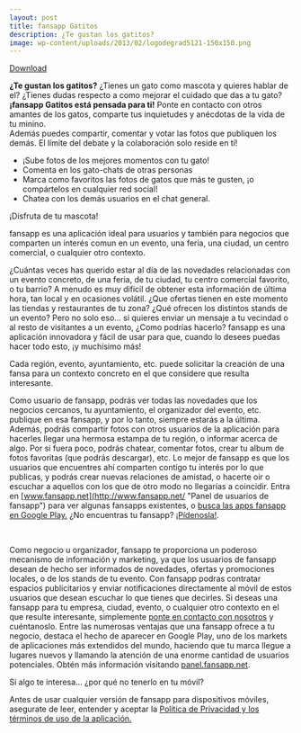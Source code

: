 ```yaml
---
layout: post
title: fansapp Gatitos
description: ¿Te gustan los gatitos?
image: wp-content/uploads/2013/02/logodegrad5121-150x150.png
---
```

<div class="postlinks">
  <a class="downloadgoogle" href="https://play.google.com/store/apps/details?id=com.devergence.fansapp.gatitos" target="_blank" rel="nofollow">Download</a>
</div>

**¿Te gustan los gatitos?** ¿Tienes un gato como mascota y quieres hablar de el? ¿Tienes dudas respecto a como mejorar el cuidado que das a tu gato?  
**¡fansapp Gatitos está pensada para ti!** Ponte en contacto con otros amantes de los gatos, comparte tus inquietudes y anécdotas de la vida de tu minino.  
Además puedes compartir, comentar y votar las fotos que publiquen los demás. El límite del debate y la colaboración solo reside en tí!

  * ¡Sube fotos de los mejores momentos con tu gato!
  * Comenta en los gato-chats de otras personas
  * Marca como favoritos las fotos de gatos que más te gusten, ¡o compártelos en cualquier red social!
  * Chatea con los demás usuarios en el chat general.

¡Disfruta de tu mascota!

<div class="more">
</div>

<!--more-->

fansapp es una aplicación ideal para usuarios y también para negocios que comparten un interés comun en un evento, una feria, una ciudad, un centro comercial, o cualquier otro contexto.

¿Cuántas veces has querido estar al día de las novedades relacionadas con un evento concreto, de una feria, de tu ciudad, tu centro comercial favorito, o tu barrio? A menudo es muy dificil de obtener esta información de última hora, tan local y en ocasiones volátil. ¿Que ofertas tienen en este momento las tiendas y restaurantes de tu zona? ¿Qué ofrecen los distintos stands de un evento? Pero no solo eso&#8230; si quieres enviar un mensaje a tu vecindad o al resto de visitantes a un evento, ¿Como podrías hacerlo? fansapp es una aplicación innovadora y fácil de usar para que, cuando lo desees puedas hacer todo esto, ¡y muchísimo más!

Cada región, evento, ayuntamiento, etc. puede solicitar la creación de una fansa para un contexto concreto en el que considere que resulta interesante.

Como usuario de fansapp, podrás ver todas las novedades que los negocios cercanos, tu ayuntamiento, el organizador del evento, etc. publique en esa fansapp, y por lo tanto, siempre estarás a la última. Además, podrás compartir fotos con otros usuarios de la aplicación para hacerles llegar una hermosa estampa de tu región, o informar acerca de algo. Por si fuera poco, podrás chatear, comentar fotos, crear tu album de fotos favoritas (que podrás descargar), etc. Lo mejor de fansapp es que los usuarios que encuentres ahí comparten contigo tu interés por lo que publicas, y podrás crear nuevas relaciones de amistad, o hacerte oir o escuchar a aquellos con los que de otro modo no llegarías a coincidir. Entra en [www.fansapp.net](http://www.fansapp.net/ "Panel de usuarios de fansapp") para ver algunas fansapps existentes, o <a href="https://play.google.com/store/search?q=fansapp" target="_blank">busca las apps fansapp en Google Play.</a> ¿No encuentras tu fansapp? [¡Pídenosla!](http://www.devergence.com/about/contact.php "contactar con devergence studios").

&nbsp;

Como negocio u organizador, fansapp te proporciona un poderoso mecanismo de información y marketing, ya que los usuarios de fansapp desean de hecho ser informados de novedades, ofertas y promociones locales, o de los stands de tu evento. Con fansapp podras contratar espacios publicitarios y enviar notificaciones directamente al móvil de estos usuarios que desean escuchar lo que tienes que decirles. Si deseas una fansapp para tu empresa, ciudad, evento, o cualquier otro contexto en el que resulte interesante, simplemente [ponte en contacto con nosotros](http://www.devergence.com/about/contact.php "contactar con devergence studios") y cuéntanoslo. Entre las numerosas ventajas que una fansapp ofrece a tu negocio, destaca el hecho de aparecer en Google Play, uno de los markets de aplicaciones más extendidos del mundo, haciendo que tu marca llegue a lugares nuevos y llamando la atención de una enorme cantidad de usuarios potenciales. Obtén más información visitando [panel.fansapp.net](http://panel.fansapp.net/ "Panel de administracion de fansapp").

Si algo te interesa&#8230; ¿por qué no tenerlo en tu móvil?

Antes de usar cualquier versión de fansapp para dispositivos móviles, asegurate de leer, entender y aceptar la <a title="Política de Privacidad y los términos de uso de la aplicación." href="http://www.devergence.com/developments/mobileapps/fansapp-disclaimer.html" target="_blank" rel="nofollow">Política de Privacidad y los términos de uso de la aplicación.</a>

&nbsp;